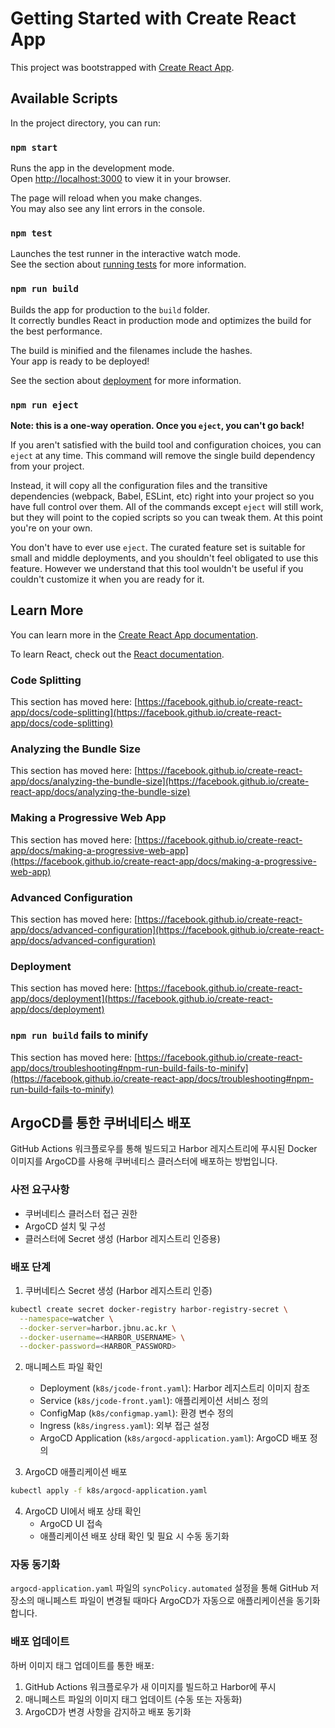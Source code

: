 # Getting Started with Create React App

This project was bootstrapped with [Create React App](https://github.com/facebook/create-react-app).

## Available Scripts

In the project directory, you can run:

### `npm start` 

Runs the app in the development mode.\
Open [http://localhost:3000](http://localhost:3000) to view it in your browser. 

The page will reload when you make changes.\
You may also see any lint errors in the console.

### `npm test`

Launches the test runner in the interactive watch mode.\
See the section about [running tests](https://facebook.github.io/create-react-app/docs/running-tests) for more information.

### `npm run build`

Builds the app for production to the `build` folder.\
It correctly bundles React in production mode and optimizes the build for the best performance.

The build is minified and the filenames include the hashes.\
Your app is ready to be deployed!

See the section about [deployment](https://facebook.github.io/create-react-app/docs/deployment) for more information.

### `npm run eject`

**Note: this is a one-way operation. Once you `eject`, you can't go back!**

If you aren't satisfied with the build tool and configuration choices, you can `eject` at any time. This command will remove the single build dependency from your project.

Instead, it will copy all the configuration files and the transitive dependencies (webpack, Babel, ESLint, etc) right into your project so you have full control over them. All of the commands except `eject` will still work, but they will point to the copied scripts so you can tweak them. At this point you're on your own.

You don't have to ever use `eject`. The curated feature set is suitable for small and middle deployments, and you shouldn't feel obligated to use this feature. However we understand that this tool wouldn't be useful if you couldn't customize it when you are ready for it.

## Learn More

You can learn more in the [Create React App documentation](https://facebook.github.io/create-react-app/docs/getting-started).

To learn React, check out the [React documentation](https://reactjs.org/).

### Code Splitting

This section has moved here: [https://facebook.github.io/create-react-app/docs/code-splitting](https://facebook.github.io/create-react-app/docs/code-splitting)

### Analyzing the Bundle Size

This section has moved here: [https://facebook.github.io/create-react-app/docs/analyzing-the-bundle-size](https://facebook.github.io/create-react-app/docs/analyzing-the-bundle-size)

### Making a Progressive Web App

This section has moved here: [https://facebook.github.io/create-react-app/docs/making-a-progressive-web-app](https://facebook.github.io/create-react-app/docs/making-a-progressive-web-app)

### Advanced Configuration

This section has moved here: [https://facebook.github.io/create-react-app/docs/advanced-configuration](https://facebook.github.io/create-react-app/docs/advanced-configuration)

### Deployment

This section has moved here: [https://facebook.github.io/create-react-app/docs/deployment](https://facebook.github.io/create-react-app/docs/deployment)

### `npm run build` fails to minify

This section has moved here: [https://facebook.github.io/create-react-app/docs/troubleshooting#npm-run-build-fails-to-minify](https://facebook.github.io/create-react-app/docs/troubleshooting#npm-run-build-fails-to-minify)

## ArgoCD를 통한 쿠버네티스 배포

GitHub Actions 워크플로우를 통해 빌드되고 Harbor 레지스트리에 푸시된 Docker 이미지를 ArgoCD를 사용해 쿠버네티스 클러스터에 배포하는 방법입니다.

### 사전 요구사항
- 쿠버네티스 클러스터 접근 권한
- ArgoCD 설치 및 구성
- 클러스터에 Secret 생성 (Harbor 레지스트리 인증용)

### 배포 단계

1. 쿠버네티스 Secret 생성 (Harbor 레지스트리 인증)
```bash
kubectl create secret docker-registry harbor-registry-secret \
  --namespace=watcher \
  --docker-server=harbor.jbnu.ac.kr \
  --docker-username=<HARBOR_USERNAME> \
  --docker-password=<HARBOR_PASSWORD>
```

2. 매니페스트 파일 확인
   - Deployment (`k8s/jcode-front.yaml`): Harbor 레지스트리 이미지 참조
   - Service (`k8s/jcode-front.yaml`): 애플리케이션 서비스 정의
   - ConfigMap (`k8s/configmap.yaml`): 환경 변수 정의
   - Ingress (`k8s/ingress.yaml`): 외부 접근 설정
   - ArgoCD Application (`k8s/argocd-application.yaml`): ArgoCD 배포 정의

3. ArgoCD 애플리케이션 배포
```bash
kubectl apply -f k8s/argocd-application.yaml
```

4. ArgoCD UI에서 배포 상태 확인
   - ArgoCD UI 접속
   - 애플리케이션 배포 상태 확인 및 필요 시 수동 동기화

### 자동 동기화

`argocd-application.yaml` 파일의 `syncPolicy.automated` 설정을 통해 GitHub 저장소의 매니페스트 파일이 변경될 때마다 ArgoCD가 자동으로 애플리케이션을 동기화합니다.

### 배포 업데이트

하버 이미지 태그 업데이트를 통한 배포:
1. GitHub Actions 워크플로우가 새 이미지를 빌드하고 Harbor에 푸시
2. 매니페스트 파일의 이미지 태그 업데이트 (수동 또는 자동화)
3. ArgoCD가 변경 사항을 감지하고 배포 동기화
